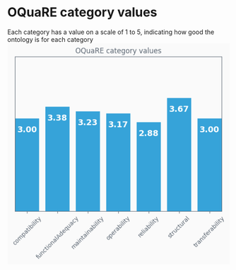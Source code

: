 # OQuaRE category values
Each category has a value on a scale of 1 to 5, indicating how good the ontology is for each category
![category values plot](ontologyCTENOcategory_values.png)
